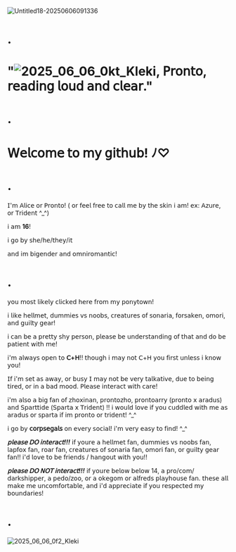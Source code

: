  ![Untitled18-20250606091336](https://github.com/user-attachments/assets/b71b0bcf-633a-49cb-81bb-ac0f02c59fa0)

# .

# "![2025_06_06_0kt_Kleki](https://github.com/user-attachments/assets/1754f79b-9f87-45ba-bbf8-17aa72a7634d), 𝖯𝗋𝗈𝗇𝗍𝗈, 𝗋𝖾𝖺𝖽𝗂𝗇𝗀 𝗅𝗈𝗎𝖽 𝖺𝗇𝖽 𝖼𝗅𝖾𝖺𝗋."

# .
 
# 𝖶𝖾𝗅𝖼𝗈𝗆𝖾 𝗍𝗈 𝗆𝗒 𝗀𝗂𝗍𝗁𝗎𝖻! ﾉ♡

# .

𝖨'𝗆 𝖠𝗅𝗂𝖼𝖾 𝗈𝗋 𝖯𝗋𝗈𝗇𝗍𝗈! ( 𝗈𝗋 𝖿𝖾𝖾𝗅 𝖿𝗋𝖾𝖾 𝗍𝗈 𝖼𝖺𝗅𝗅 𝗆𝖾 𝖻𝗒 𝗍𝗁𝖾 𝗌𝗄𝗂𝗇 𝗂 𝖺𝗆! 𝖾𝗑: 𝖠𝗓𝗎𝗋𝖾, 𝗈𝗋 𝖳𝗋𝗂𝖽𝖾𝗇𝗍 ^_^) 

𝗂 𝖺𝗆 **16**!   

𝗂 𝗀𝗈 𝖻𝗒 𝗌𝗁𝖾/𝗁𝖾/𝗍𝗁𝖾𝗒/𝗂𝗍

𝖺𝗇𝖽 𝗂𝗆 𝖻𝗂𝗀𝖾𝗇𝖽𝖾𝗋 𝖺𝗇𝖽 𝗈𝗆𝗇𝗂𝗋𝗈𝗆𝖺𝗇𝗍𝗂𝖼!

# .
𝗒𝗈𝗎 𝗆𝗈𝗌𝗍 𝗅𝗂𝗄𝖾𝗅𝗒 𝖼𝗅𝗂𝖼𝗄𝖾𝖽 𝗁𝖾𝗋𝖾 𝖿𝗋𝗈𝗆 𝗆𝗒 𝗉𝗈𝗇𝗒𝗍𝗈𝗐𝗇! 

𝗂 𝗅𝗂𝗄𝖾 𝗁𝖾𝗅𝗅𝗆𝖾𝗍, 𝖽𝗎𝗆𝗆𝗂𝖾𝗌 𝗏𝗌 𝗇𝗈𝗈𝖻𝗌, 𝖼𝗋𝖾𝖺𝗍𝗎𝗋𝖾𝗌 𝗈𝖿 𝗌𝗈𝗇𝖺𝗋𝗂𝖺, 𝖿𝗈𝗋𝗌𝖺𝗄𝖾𝗇, 𝗈𝗆𝗈𝗋𝗂, 𝖺𝗇𝖽 𝗀𝗎𝗂𝗅𝗍𝗒 𝗀𝖾𝖺𝗋!

 𝗂 𝖼𝖺𝗇 𝖻𝖾 𝖺 𝗉𝗋𝖾𝗍𝗍𝗒 𝗌𝗁𝗒 𝗉𝖾𝗋𝗌𝗈𝗇, 𝗉𝗅𝖾𝖺𝗌𝖾 𝖻𝖾 𝗎𝗇𝖽𝖾𝗋𝗌𝗍𝖺𝗇𝖽𝗂𝗇𝗀 𝗈𝖿 𝗍𝗁𝖺𝗍 𝖺𝗇𝖽 𝖽𝗈 𝖻𝖾 𝗉𝖺𝗍𝗂𝖾𝗇𝗍 𝗐𝗂𝗍𝗁 𝗆𝖾!

𝗂'𝗆 𝖺𝗅𝗐𝖺𝗒𝗌 𝗈𝗉𝖾𝗇 𝗍𝗈 **𝖢+𝖧**!!  𝗍𝗁𝗈𝗎𝗀𝗁 𝗂 𝗆𝖺𝗒 𝗇𝗈𝗍 𝖢+𝖧 𝗒𝗈𝗎 𝖿𝗂𝗋𝗌𝗍 𝗎𝗇𝗅𝖾𝗌𝗌 𝗂 𝗄𝗇𝗈𝗐 𝗒𝗈𝗎!

𝖨𝖿 𝗂'𝗆 𝗌𝖾𝗍 𝖺𝗌 𝖺𝗐𝖺𝗒, 𝗈𝗋 𝖻𝗎𝗌𝗒 𝖨 𝗆𝖺𝗒 𝗇𝗈𝗍 𝖻𝖾 𝗏𝖾𝗋𝗒 𝗍𝖺𝗅𝗄𝖺𝗍𝗂𝗏𝖾, 𝖽𝗎𝖾 𝗍𝗈 𝖻𝖾𝗂𝗇𝗀 𝗍𝗂𝗋𝖾𝖽, 𝗈𝗋 𝗂𝗇 𝖺 𝖻𝖺𝖽 𝗆𝗈𝗈𝖽. 𝖯𝗅𝖾𝖺𝗌𝖾 𝗂𝗇𝗍𝖾𝗋𝖺𝖼𝗍 𝗐𝗂𝗍𝗁 𝖼𝖺𝗋𝖾!

𝗂'𝗆 𝖺𝗅𝗌𝗈 𝖺 𝖻𝗂𝗀 𝖿𝖺𝗇 𝗈𝖿  𝗓𝗁𝗈𝗑𝗂𝗇𝖺𝗇, 𝗉𝗋𝗈𝗇𝗍𝗈𝗓𝗁𝗈, 𝗉𝗋𝗈𝗇𝗍𝗈𝖺𝗋𝗋𝗒 (𝗉𝗋𝗈𝗇𝗍𝗈 𝗑 𝖺𝗋𝖺𝖽𝗎𝗌) 𝖺𝗇𝖽 𝖲𝗉𝖺𝗋𝗍𝗍𝗂𝖽𝖾 (𝖲𝗉𝖺𝗋𝗍𝖺 𝗑 𝖳𝗋𝗂𝖽𝖾𝗇𝗍) !! 
𝗂 𝗐𝗈𝗎𝗅𝖽 𝗅𝗈𝗏𝖾 𝗂𝖿 𝗒𝗈𝗎 𝖼𝗎𝖽𝖽𝗅𝖾𝖽 𝗐𝗂𝗍𝗁 𝗆𝖾 𝖺𝗌 𝖺𝗋𝖺𝖽𝗎𝗌 𝗈𝗋 𝗌𝗉𝖺𝗋𝗍𝖺 𝗂𝖿 𝗂𝗆 𝗉𝗋𝗈𝗇𝗍𝗈 𝗈𝗋 𝗍𝗋𝗂𝖽𝖾𝗇𝗍! ^_^

𝗂 𝗀𝗈 𝖻𝗒 **𝖼𝗈𝗋𝗉𝗌𝖾𝗀𝖺𝗅𝗌** 𝗈𝗇 𝖾𝗏𝖾𝗋𝗒 𝗌𝗈𝖼𝗂𝖺𝗅! 𝗂'𝗆 𝗏𝖾𝗋𝗒 𝖾𝖺𝗌𝗒 𝗍𝗈 𝖿𝗂𝗇𝖽! ^_^

***𝗉𝗅𝖾𝖺𝗌𝖾 𝖣𝖮 𝗂𝗇𝗍𝖾𝗋𝖺𝖼𝗍!!!*** 𝗂𝖿 𝗒𝗈𝗎𝗋𝖾 𝖺 𝗁𝖾𝗅𝗅𝗆𝖾𝗍 𝖿𝖺𝗇, 𝖽𝗎𝗆𝗆𝗂𝖾𝗌 𝗏𝗌 𝗇𝗈𝗈𝖻𝗌 𝖿𝖺𝗇, 𝗅𝖺𝗉𝖿𝗈𝗑 𝖿𝖺𝗇, 𝗋𝗈𝖺𝗋 𝖿𝖺𝗇, 𝖼𝗋𝖾𝖺𝗍𝗎𝗋𝖾𝗌 𝗈𝖿 𝗌𝗈𝗇𝖺𝗋𝗂𝖺 𝖿𝖺𝗇, 𝗈𝗆𝗈𝗋𝗂 𝖿𝖺𝗇, 𝗈𝗋 𝗀𝗎𝗂𝗅𝗍𝗒 𝗀𝖾𝖺𝗋 𝖿𝖺𝗇!!
𝗂'𝖽 𝗅𝗈𝗏𝖾 𝗍𝗈 𝖻𝖾 𝖿𝗋𝗂𝖾𝗇𝖽𝗌 / 𝗁𝖺𝗇𝗀𝗈𝗎𝗍 𝗐𝗂𝗍𝗁 𝗒𝗈𝗎!!

***𝗉𝗅𝖾𝖺𝗌𝖾 𝖣𝖮 𝖭𝖮𝖳 𝗂𝗇𝗍𝖾𝗋𝖺𝖼𝗍!!!*** 𝗂𝖿 𝗒𝗈𝗎𝗋𝖾 𝖻𝖾𝗅𝗈𝗐 𝖻𝖾𝗅𝗈𝗐 14, 𝖺 𝗉𝗋𝗈/𝖼𝗈𝗆/𝖽𝖺𝗋𝗄𝗌𝗁𝗂𝗉𝗉𝖾𝗋, 𝖺 𝗉𝖾𝖽𝗈/𝗓𝗈𝗈, 𝗈𝗋 𝖺 𝗈𝗄𝖾𝗀𝗈𝗆 𝗈𝗋 𝖺𝗅𝖿𝗋𝖾𝖽𝗌 𝗉𝗅𝖺𝗒𝗁𝗈𝗎𝗌𝖾 𝖿𝖺𝗇.
𝗍𝗁𝖾𝗌𝖾 𝖺𝗅𝗅 𝗆𝖺𝗄𝖾 𝗆𝖾 𝗎𝗇𝖼𝗈𝗆𝖿𝗈𝗋𝗍𝖺𝖻𝗅𝖾, 𝖺𝗇𝖽 𝗂'𝖽 𝖺𝗉𝗉𝗋𝖾𝖼𝗂𝖺𝗍𝖾 𝗂𝖿 𝗒𝗈𝗎 𝗋𝖾𝗌𝗉𝖾𝖼𝗍𝖾𝖽 𝗆𝗒 𝖻𝗈𝗎𝗇𝖽𝖺𝗋𝗂𝖾𝗌!

# .

![2025_06_06_0f2_Kleki](https://github.com/user-attachments/assets/5f0f0be5-8f72-4ad2-a6ee-50acf30804df)


